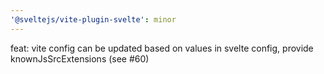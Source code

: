 ```yaml
---
'@sveltejs/vite-plugin-svelte': minor
---
```


feat: vite config can be updated based on values in svelte config, provide knownJsSrcExtensions (see #60)
